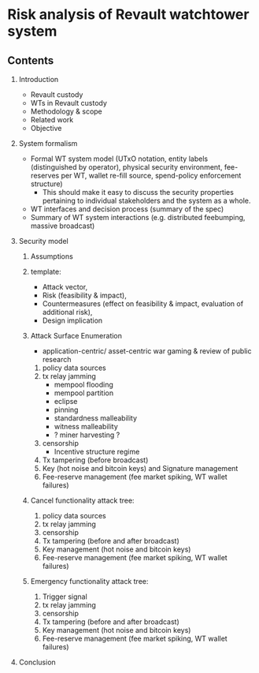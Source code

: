 # Risk analysis of Revault watchtower system

## Contents

1. Introduction
	- Revault custody
	- WTs in Revault custody
	- Methodology & scope
	- Related work
	- Objective
	
2. System formalism
	- Formal WT system model (UTxO notation, entity labels (distinguished by operator), physical security environment, fee-reserves per WT, wallet re-fill source, spend-policy enforcement structure)
		- This should make it easy to discuss the security properties pertaining to individual stakeholders and the system as a whole. 
	- WT interfaces and decision process (summary of the spec)
	- Summary of WT system interactions (e.g. distributed feebumping, massive broadcast)

3. Security model
	1. Assumptions
	2. template: 
		- Attack vector, 
		- Risk (feasibility & impact), 
		- Countermeasures (effect on feasibility & impact, evaluation of additional risk), 
		- Design implication
	3. Attack Surface Enumeration
		- application-centric/ asset-centric war gaming & review of public research
	    1. policy data sources
	    2. tx relay jamming
	   		- mempool flooding
			- mempool partition
			- eclipse 
			- pinning
			- standardness malleability
			- witness malleability
			- ? miner harvesting ?
	    3. censorship
	    	- Incentive structure regime
	    4. Tx tampering (before broadcast)
	    5. Key (hot noise and bitcoin keys) and Signature management
	    6. Fee-reserve management (fee market spiking, WT wallet failures)


	4. Cancel functionality attack tree:
	    1. policy data sources
	    2. tx relay jamming
	    3. censorship
	    4. Tx tampering (before and after broadcast)
	    5. Key management (hot noise and bitcoin keys)
	    6. Fee-reserve management (fee market spiking, WT wallet failures)

	5. Emergency functionality attack tree:
	    1. Trigger signal
	    2. tx relay jamming
	    3. censorship
	    4. Tx tampering (before and after broadcast)
	    5. Key management (hot noise and bitcoin keys)
	    6. Fee-reserve management (fee market spiking, WT wallet failures)

4. Conclusion
